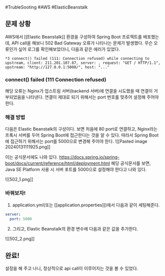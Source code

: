 #TrubleSooting  #AWS #ElasticBeanstalk 

## 문제 상황
AWS에서 [[Elastic Beanstalk]] 환경을 구성하여 Spring Boot 프로젝트를 배포했는데, API call을 해보니 502 Bad Gateway 오류가 나타나는 문제가 발생했다. 무슨 오류인가 싶어 로그를 확인해보았더니, 다음과 같은 에러가 있었다.

```
*3 connect() failed (111: Connection refused) while connecting to upstream, client: 211.201.107.87, server: , request: "GET / HTTP/1.1", upstream: "http://127.0.0.1:5000/", host: "..."
```

### connect() failed (111 Connection refused)
해당 오류는 Nginx가 업스트림 서버(backend 서버)에 연결을 시도했을 때 연결이 거부되었음을 나타낸다. 연결이 제대로 되기 위해서는 port 번호를 맞추어 설정해 주어야 한다.

### 해결 방법
다음은 Elastic Beanstalk의 구성이다. 보면 처음에 80 port로 연결하고, Nginx라는 프록시 서버를 두어 Spring Boot에 접근한다는 것을 알 수 있다. 따라서 Spring Boot에 접근하기 위해서는 port를 5000으로 변경해 주어야 한다.
![[Pasted image 20240131111925.png]]

이는 공식문서에도 나와 있다.
https://docs.spring.io/spring-boot/docs/current/reference/html/deployment.html
해당 공식문서를 보면, Java SE Platform 사용 시 서버 포트를 5000으로 설정해야 한다고 나와 있다.

![[502_1.png]]

### 바꿔보자!
1. application.yml(또는 [[application.properties]])에서 다음과 같이 세팅해준다.
```yml
server:  
  port: 5000
```

2. 그리고, Elastic Beanstalk의 환경 변수에 다음과 같은 값을 추가한다.

![[502_2.png]]

## 완료!
설정을 해 주고 나니, 정상적으로 api call이 이루어지는 것을 볼 수 있었다.
